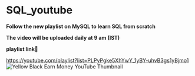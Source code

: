 # SQL_youtube

**Follow the new playlist on MySQL to learn SQL from scratch**

**The video will be uploaded daily at 9 am (IST)**

**playlist link**🔗 

https://youtube.com/playlist?list=PLPyPgke5XhYwY_1yBY-uhvB3gs1yBjmo1
![Yellow   Black Earn Money YouTube Thumbnail](https://user-images.githubusercontent.com/60965420/213858355-ade1e47f-8e06-4dd5-87ae-dd9b6f50e96f.png)
